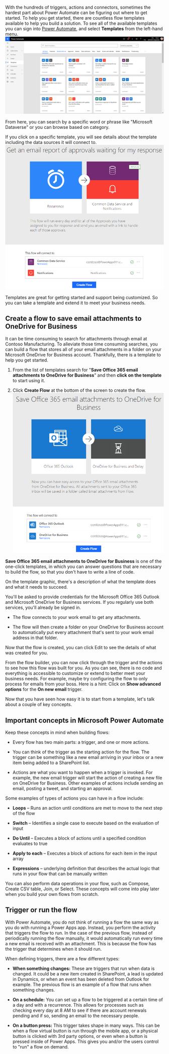 With the hundreds of triggers, actions and connectors, sometimes the hardest part about Power Automate can be figuring out where to get started. To help you get started, there are countless flow templates available to help you build a solution. To see all of the available templates you can sign into [Power Automate](https://ms.flow.microsoft.com/), and select **Templates** from the left-hand menu. 
    ![Power Automate template archive](../media/flow-templates.png)

From here, you can search by a specific word or phrase like "Microsoft Dataverse" or you can browse based on category. 

If you click on a specific template, you will see details about the template including the data sources it will connect to. 
    ![template click in details](../media/email-report-template.png)

Templates are great for getting started and support being customized. So you can take a template and extend it to meet your business needs.

## Create a flow to save email attachments to OneDrive for Business

It can be time consuming to search for attachments through email at Contoso Manufacturing. 
To alleviate those time consuming searches, you can build a flow that stores all of your email attachments in a folder on your Microsoft OneDrive for Business account. Thankfully, there is a template to help you get started. 

1. From the list of templates search for "**Save Office 365 email attachments to OneDrive for Business**" and then **click on the template** to start using it.

2. Click **Create Flow** at the bottom of the screen to create the flow.
    ![Build flow for Office 365 emails](../media/office-365-email-template.png)

**Save Office 365 email attachments to OneDrive for Business** is one of the one-click templates, in which you can answer questions that are necessary to build the flow, so that you don't have to write a line of code.

On the template graphic, there's a description of what the template does and what it needs to succeed.

You'll be asked to provide credentials for the Microsoft Office 365 Outlook and Microsoft OneDrive for Business services. If you regularly use both services, you'll already be signed in.

- The flow connects to your work email to get any attachments.

- The flow will then create a folder on your OneDrive for Business account to automatically put every attachment that's sent to your work email address in that folder.

Now that the flow is created, you can click Edit to see the details of what was created for you.

From the flow builder, you can now click through the trigger and the actions to see how this flow was built for you. As you can see, there is no code and everything is accessible to customize or extend to better meet your business needs. 
For example, maybe try configuring the flow to only process for emails from your boss. Here is a hint: Click on **Show advanced options** for the **On new email** trigger. 

Now that you have seen how easy it is to start from a template, let's talk about a couple of key concepts.

## Important concepts in Microsoft Power Automate

Keep these concepts in mind when building flows:

- Every flow has two main parts: a trigger, and one or more actions.

- You can think of the trigger as the starting action for the flow. The trigger can be something like a new email arriving in your inbox or a new item being added to a SharePoint list.

- Actions are what you want to happen when a trigger is invoked. For example, the new email trigger will start the action of creating a new file on OneDrive for Business. Other examples of actions include sending an email, posting a tweet, and starting an approval.

Some examples of types of actions you can have in a flow include:

-   **Loops** – Runs an action until conditions are met to move to the next step of the flow

-   **Switch** – Identifies a single case to execute based on the evaluation of input

-   **Do Until** – Executes a block of actions until a specified condition evaluates to true

-   **Apply to each** – Executes a block of actions for each item in the input array

-   **Expressions** – underlying definition that describes the actual logic that runs in your flow that can be manually written

You can also perform data operations in your flow, such as Compose, Create CSV table, Join, or Select. 
These concepts will come into play later when you build your own flows from scratch.

## Trigger or run the flow

With Power Automate, you do not think of running a flow the same way as you do
with running a Power Apps app. Instead, you perform the activity that triggers
the flow to run. In the case of the previous flow, instead of periodically
running the flow manually, it would automatically run every time a new email is
received with an attachment. This is because the flow has the trigger that
determines when it should run.

When defining triggers, there are a few different types:

-   **When something changes:** These are triggers that run when data is changed. It
    could be a new item created in SharePoint, a lead is updated in Dynamics, or
    when an event has been deleted from Outlook for example. The previous flow
    is an example of a flow that runs when something changes.

-   **On a schedule:** You can set up a flow to be triggered at a certain time of a
    day and with a recurrence. This allows for processes such as checking every
    day at 8 AM to see if there are account renewals pending and if so, sending
    an email to the necessary people.

-   **On a button press:** This trigger takes shape in many ways. This can be when a
    flow virtual button is run through the mobile app, or a physical button is
    clicked with 3rd party options, or even when a button is pressed inside of
    Power Apps. This gives you and/or the users control to "run" a flow on
    demand.

